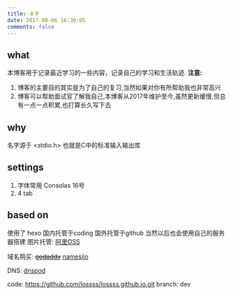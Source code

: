 ```yaml
---
title: 关于
date: 2017-08-06 16:30:05
comments: false
---
```

## what

本博客用于记录最近学习的一些内容，记录自己的学习和生活轨迹.
**注意:**

1. 博客的主要目的其实是为了自己的复习,当然如果对你有所帮助我也非常高兴
2. 博客可以帮助面试官了解我自己,本博客从2017年维护至今,虽然更新缓慢,但总有一点一点积累,也打算长久写下去

## why

名字源于 <stdio.h> 也就是C中的标准输入输出库

## settings

1. 字体常用 Consolas 16号
2. 4 tab

## based on

使用了 hexo  国内托管于coding 国外托管于github 当然以后也会使用自己的服务器搭建
图片托管: [阿里OSS](https://cn.aliyun.com/product/oss)

域名购买: ~~[godaddy](https://sg.godaddy.com/zh/)~~ [namesilo](https://www.namesilo.com/)

DNS: [dnspod](https://www.dnspod.cn)

code: <https://github.com/lossss/lossss.github.io.git>  branch: dev
